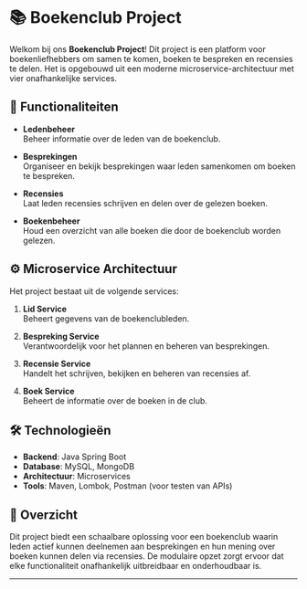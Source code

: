 # 📚 Boekenclub Project

Welkom bij ons **Boekenclub Project**! Dit project is een platform voor boekenliefhebbers om samen te komen, boeken te bespreken en recensies te delen. Het is opgebouwd uit een moderne microservice-architectuur met vier onafhankelijke services.

## 🚀 Functionaliteiten

- **Ledenbeheer**  
  Beheer informatie over de leden van de boekenclub.

- **Besprekingen**  
  Organiseer en bekijk besprekingen waar leden samenkomen om boeken te bespreken.

- **Recensies**  
  Laat leden recensies schrijven en delen over de gelezen boeken.

- **Boekenbeheer**  
  Houd een overzicht van alle boeken die door de boekenclub worden gelezen.

## ⚙️ Microservice Architectuur

Het project bestaat uit de volgende services:

1. **Lid Service**  
   Beheert gegevens van de boekenclubleden.

2. **Bespreking Service**  
   Verantwoordelijk voor het plannen en beheren van besprekingen.

3. **Recensie Service**  
   Handelt het schrijven, bekijken en beheren van recensies af.

4. **Boek Service**  
   Beheert de informatie over de boeken in de club.

## 🛠️ Technologieën

- **Backend**: Java Spring Boot
- **Database**: MySQL, MongoDB
- **Architectuur**: Microservices
- **Tools**: Maven, Lombok, Postman (voor testen van APIs)

## 📖 Overzicht

Dit project biedt een schaalbare oplossing voor een boekenclub waarin leden actief kunnen deelnemen aan besprekingen en hun mening over boeken kunnen delen via recensies. De modulaire opzet zorgt ervoor dat elke functionaliteit onafhankelijk uitbreidbaar en onderhoudbaar is.

---
